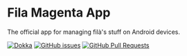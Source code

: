 # Fila Magenta App

The official app for managing filà's stuff on Android devices.

[![Dokka][documentation-badge]][documentation-url]
[![GitHub issues][issues-badge]][issues-url]
[![GitHub Pull Requests][pulls-badge]][pulls-url]

[documentation-url]: https://filamagenta.github.io/Android/

[documentation-badge]: https://img.shields.io/static/v1?label=Dokka&message=Reference&color=success&logo=kotlin&style=for-the-badge

[issues-url]: https://github.com/FilaMagenta/Android/issues

[issues-badge]: https://img.shields.io/github/issues/FilaMagenta/Android?style=for-the-badge

[pulls-url]: https://github.com/FilaMagenta/Android/pulls

[pulls-badge]: https://img.shields.io/github/issues-pr/FilaMagenta/Android?style=for-the-badge
